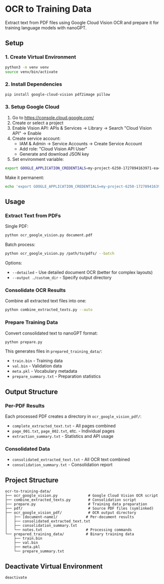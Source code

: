 # OCR to Training Data

Extract text from PDF files using Google Cloud Vision OCR and prepare it for training language models with nanoGPT.

## Setup

### 1. Create Virtual Environment

```bash
python3 -m venv venv
source venv/bin/activate
```

### 2. Install Dependencies

```bash
pip install google-cloud-vision pdf2image pillow
```

### 3. Setup Google Cloud

1. Go to https://console.cloud.google.com/
2. Create or select a project
3. Enable Vision API: APIs & Services → Library → Search "Cloud Vision API" → Enable
4. Create service account:
   - IAM & Admin → Service Accounts → Create Service Account
   - Add role: "Cloud Vision API User"
   - Generate and download JSON key
5. Set environment variable:

```bash
export GOOGLE_APPLICATION_CREDENTIALS=my-project-6250-1727894163971-ea4ec058ed15.json
```

Make it permanent:
```bash
echo 'export GOOGLE_APPLICATION_CREDENTIALS=my-project-6250-1727894163971-ea4ec058ed15.json' >> ~/.zshrc
```

## Usage

### Extract Text from PDFs

Single PDF:
```bash
python ocr_google_vision.py document.pdf
```

Batch process:
```bash
python ocr_google_vision.py /path/to/pdfs/ --batch
```

Options:
- `--detailed` - Use detailed document OCR (better for complex layouts)
- `--output ./custom_dir` - Specify output directory

### Consolidate OCR Results

Combine all extracted text files into one:
```bash
python combine_extracted_texts.py --auto
```

### Prepare Training Data

Convert consolidated text to nanoGPT format:
```bash
python prepare.py
```

This generates files in `prepared_training_data/`:
- `train.bin` - Training data
- `val.bin` - Validation data
- `meta.pkl` - Vocabulary metadata
- `prepare_summary.txt` - Preparation statistics

## Output Structure

### Per-PDF Results

Each processed PDF creates a directory in `ocr_google_vision_pdf/`:
- `complete_extracted_text.txt` - All pages combined
- `page_001.txt`, `page_002.txt`, etc. - Individual pages
- `extraction_summary.txt` - Statistics and API usage

### Consolidated Data

- `consolidated_extracted_text.txt` - All OCR text combined
- `consolidation_summary.txt` - Consolidation report

## Project Structure

```
ocr-to-training-data/
├── ocr_google_vision.py              # Google Cloud Vision OCR script
├── combine_extracted_texts.py        # Consolidation script
├── prepare.py                        # Training data preparation
├── pdf/                              # Source PDF files (symlinked)
├── ocr_google_vision_pdf/            # OCR output directory
│   ├── [document-name]/             # Per-document results
│   ├── consolidated_extracted_text.txt
│   ├── consolidation_summary.txt
│   └── notes.txt                    # Processing commands
└── prepared_training_data/          # Binary training data
    ├── train.bin
    ├── val.bin
    ├── meta.pkl
    └── prepare_summary.txt
```

## Deactivate Virtual Environment

```bash
deactivate
```
